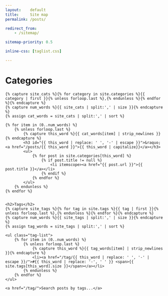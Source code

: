 ```yaml
---
layout:    default
title:     Site map
permalink: /posts/

redirect_from:
    - /sitemap/

sitemap-priority: 0.5

inline-css: [taglist.css]

---
```



<div class="category-list">
    <h1>Categories</h1>

    {% capture site_cats %}{% for category in site.categories %}{{ category | first }}{% unless forloop.last %},{% endunless %}{% endfor %}{% endcapture %}
    {% capture num_words %}{{ site_cats | split:',' | size }}{% endcapture %}
    {% assign cat_words = site_cats | split:',' | sort %}

    {% for item in (0..num_words) %}
        {% unless forloop.last %}
            {% capture this_word %}{{ cat_words[item] | strip_newlines }}{% endcapture %}
            <h3 id="{{ this_word | replace: ' ', '-' | escape }}">&raquo; <a href="/posts/{{ this_word }}">{{ this_word | capitalize}}</a></h3>
            <ul>
                {% for post in site.categories[this_word] %}
                    {% if post.title != null %}
                        <li itemscope><a href="{{ post.url }}">{{ post.title }}</a></li>
                    {% endif %}
                {% endfor %}
            </ul>
        {% endunless %}
    {% endfor %}


    <h2>Tags</h2>
    {% capture site_tags %}{% for tag in site.tags %}{{ tag | first }}{% unless forloop.last %},{% endunless %}{% endfor %}{% endcapture %}
    {% capture num_words %}{{ site_tags | split:',' | size }}{% endcapture %}
    {% assign tag_words = site_tags | split:',' | sort %}

    <ul class="tag-list">
        {% for item in (0..num_words) %}
            {% unless forloop.last %}
                {% capture this_word %}{{ tag_words[item] | strip_newlines }}{% endcapture %}
                <li><a href="/tag/{{ this_word | replace: ' ', '-' | escape }}/">#{{ this_word | replace: '-', ' ' }} <span>{{ site.tags[this_word].size }}</span></a></li>
            {% endunless %}
        {% endfor %}
    </ul>

    <a href="/tag/">Search posts by tags...</a>
</div>
